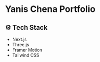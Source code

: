 <h1> Yanis Chena Portfolio </h1>

## <a name="tech-stack">⚙️ Tech Stack</a>
- Next.js
- Three.js
- Framer Motion
- Tailwind CSS